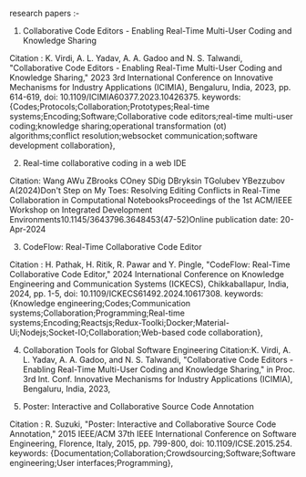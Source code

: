 research papers :-

1) Collaborative Code Editors - Enabling Real-Time Multi-User Coding and Knowledge Sharing

Citation : K. Virdi, A. L. Yadav, A. A. Gadoo and N. S. Talwandi, "Collaborative Code Editors - Enabling Real-Time Multi-User Coding and Knowledge Sharing," 2023 3rd International Conference on Innovative Mechanisms for Industry Applications (ICIMIA), Bengaluru, India, 2023, pp. 614-619, doi: 10.1109/ICIMIA60377.2023.10426375.
keywords: {Codes;Protocols;Collaboration;Prototypes;Real-time systems;Encoding;Software;Collaborative code editors;real-time multi-user coding;knowledge sharing;operational transformation (ot) algorithms;conflict resolution;websocket communication;software development collaboration},

2) Real-time collaborative coding in a web IDE

Citation: Wang AWu ZBrooks COney SDig DBryksin TGolubev YBezzubov A(2024)Don't Step on My Toes: Resolving Editing Conflicts in Real-Time Collaboration in Computational NotebooksProceedings of the 1st ACM/IEEE Workshop on Integrated Development Environments10.1145/3643796.3648453(47-52)Online publication date: 20-Apr-2024


3) CodeFlow: Real-Time Collaborative Code Editor

Citation : H. Pathak, H. Ritik, R. Pawar and Y. Pingle, "CodeFlow: Real-Time Collaborative Code Editor," 2024 International Conference on Knowledge Engineering and Communication Systems (ICKECS), Chikkaballapur, India, 2024, pp. 1-5, doi: 10.1109/ICKECS61492.2024.10617308.
keywords: {Knowledge engineering;Codes;Communication systems;Collaboration;Programming;Real-time systems;Encoding;Reactsjs;Redux-Toolki;Docker;Material-Ui;Nodejs;Socket-IO;Collaboration;Web-based code collaboration},

4) Collaboration Tools for Global Software Engineering 
Citation:K. Virdi, A. L. Yadav, A. A. Gadoo, and N. S. Talwandi, "Collaborative Code Editors - Enabling Real-Time Multi-User Coding and Knowledge Sharing," in Proc. 3rd Int. Conf. Innovative Mechanisms for Industry Applications (ICIMIA), Bengaluru, India, 2023,

5) Poster: Interactive and Collaborative Source Code Annotation

Citation : R. Suzuki, "Poster: Interactive and Collaborative Source Code Annotation," 2015 IEEE/ACM 37th IEEE International Conference on Software Engineering, Florence, Italy, 2015, pp. 799-800, doi: 10.1109/ICSE.2015.254.
keywords: {Documentation;Collaboration;Crowdsourcing;Software;Software engineering;User interfaces;Programming},


